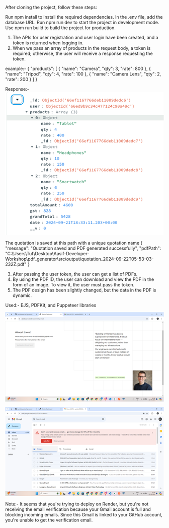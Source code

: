 After cloning the project, follow these steps:

Run npm install to install the required dependencies.
In the .env file, add the database URL.
Run npm run dev to start the project in development mode.
Use npm run build to build the project for production.


1. The APIs for user registration and user login have been created, and a token is returned when logging in.
2. When we pass an array of products in the request body, a token is required; otherwise, the user will receive a response requesting the token.

example:- 
{
    "products": [
        {
            "name": "Camera",
            "qty": 3,
            "rate": 800
        },
        {
            "name": "Tripod",
            "qty": 4,
            "rate": 100
        },
        {
            "name": "Camera Lens",
            "qty": 2,
            "rate": 200
        }
    ]
}

Response:-  ![alt text](image.png)  

The quotation is saved at this path with a unique quotation name
{
    "message": "Quotation saved and PDF generated successfully",
    "pdfPath": "C:\\Users\\Tuf\\Desktop\\Aasif-Developer-Workshop\\pdf_generator\\src\\output\\quotation_2024-09-22T05-53-03-232Z.pdf"
}


3. After passing the user token, the user can get a list of PDFs.
4. By using the PDF ID, the user can download and view the PDF in the form of an image. To view it, the user must pass the token.
5. The PDF design has been slightly changed, but the data in the PDF is dynamic.


Used:-
EJS, PDFKit, and Puppeteer libraries


![alt text](image-1.png)

![alt text](image-2.png)


Note:-
It seems that you're trying to deploy on Render, but you're not receiving the email verification because your Gmail account is full and blocking incoming emails. Since this Gmail is linked to your GitHub account, you're unable to get the verification email.
